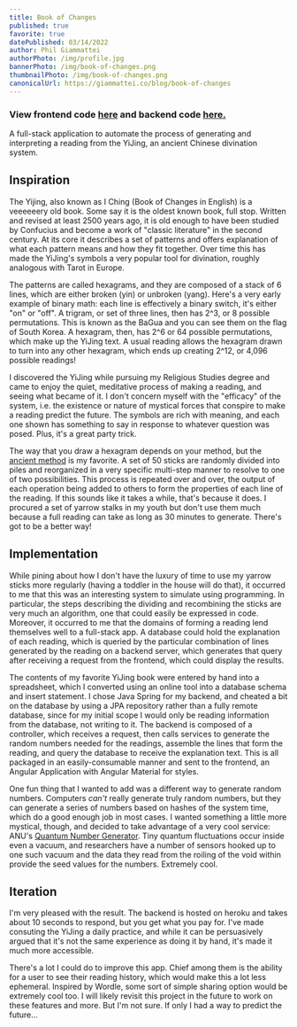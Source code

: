 ```yaml
---
title: Book of Changes
published: true
favorite: true
datePublished: 03/14/2022
author: Phil Giammattei
authorPhoto: /img/profile.jpg
bannerPhoto: /img/book-of-changes.png
thumbnailPhoto: /img/book-of-changes.png
canonicalUrl: https://giammattei.co/blog/book-of-changes
---
```


### View frontend code [here](https://github.com/philgiammattei/book-of-changes-ui) and backend code [here.](https://github.com/philgiammattei/book-of-changes-api)

A full-stack application to automate the process of generating and interpreting a reading from the YiJing, an ancient Chinese divination system.

## Inspiration

The Yijing, also known as I Ching (Book of Changes in English) is a veeeeeery old book. Some say it is the oldest known book, full stop. Written and revised at least 2500 years ago, it is old enough to have been studied by Confucius and become a work of "classic literature" in the second century. At its core it describes a set of patterns and offers explanation of what each pattern means and how they fit together. Over time this has made the YiJing's symbols a very popular tool for divination, roughly analogous with Tarot in Europe.

The patterns are called hexagrams, and they are composed of a stack of 6 lines, which are either broken (yin) or unbroken (yang). Here's a very early example of binary math: each line is effectively a binary switch, it's either "on" or "off". A trigram, or set of three lines, then has 2^3, or 8 possible permutations. This is known as the BaGua and you can see them on the flag of South Korea. A hexagram, then, has 2^6 or 64 possible permutations, which make up the YiJing text. A usual reading allows the hexagram drawn to turn into any other hexagram, which ends up creating 2^12, or 4,096 possible readings!

I discovered the YiJing while pursuing my Religious Studies degree and came to enjoy the quiet, meditative process of making a reading, and seeing what became of it. I don't concern myself with the "efficacy" of the system, i.e. the existence or nature of mystical forces that conspire to make a reading predict the future. The symbols are rich with meaning, and each one shown has something to say in response to whatever question was posed. Plus, it's a great party trick.

The way that you draw a hexagram depends on your method, but the [ancient method](https://en.wikibooks.org/wiki/I_Ching/The_Ancient_Yarrow_Stalk_Method) is my favorite. A set of 50 sticks are randomly divided into piles and reorganized in a very specific multi-step manner to resolve to one of two possibilities. This process is repeated over and over, the output of each operation being added to others to form the properties of each line of the reading. If this sounds like it takes a while, that's because it does. I procured a set of yarrow stalks in my youth but don't use them much because a full reading can take as long as 30 minutes to generate. There's got to be a better way!

## Implementation

While pining about how I don't have the luxury of time to use my yarrow sticks more regularly (having a toddler in the house will do that), it occurred to me that this was an interesting system to simulate using programming. In particular, the steps describing the dividing and recombining the sticks are very much an algorithm, one that could easily be expressed in code. Moreover, it occurred to me that the domains of forming a reading lend themselves well to a full-stack app. A database could hold the explanation of each reading, which is queried by the particular combination of lines generated by the reading on a backend server, which generates that query after receiving a request from the frontend, which could display the results.

The contents of my favorite YiJing book were entered by hand into a spreadsheet, which I converted using an online tool into a database schema and insert statement. I chose Java Spring for my backend, and cheated a bit on the database by using a JPA repository rather than a fully remote database, since for my initial scope I would only be reading information from the database, not writing to it. The backend is composed of a controller, which receives a request, then calls services to generate the random numbers needed for the readings, assemble the lines that form the reading, and query the database to receive the explanation text. This is all packaged in an easily-consumable manner and sent to the frontend, an Angular Application with Angular Material for styles.

One fun thing that I wanted to add was a different way to generate random numbers. Computers _can't_ really generate truly random numbers, but they can generate a series of numbers based on hashes of the system time, which do a good enough job in most cases. I wanted something a little more mystical, though, and decided to take advantage of a very cool service: ANU's [Quantum Number Generator](https://qrng.anu.edu.au/). Tiny quantum fluctuations occur inside even a vacuum, and researchers have a number of sensors hooked up to one such vacuum and the data they read from the roiling of the void within provide the seed values for the numbers. Extremely cool.

## Iteration

I'm very pleased with the result. The backend is hosted on heroku and takes about 10 seconds to respond, but you get what you pay for. I've made consuting the YiJing a daily practice, and while it can be persuasively argued that it's not the same experience as doing it by hand, it's made it much more accessible.

There's a lot I could do to improve this app. Chief among them is the ability for a user to see their reading history, which would make this a lot less ephemeral. Inspired by Wordle, some sort of simple sharing option would be extremely cool too. I will likely revisit this project in the future to work on these features and more. But I'm not sure. If only I had a way to predict the future...

